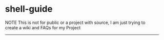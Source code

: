 # shell-guide #

NOTE This is not for public or a project with source, I am just trying to create a wiki and FAQs for my Project

----------
